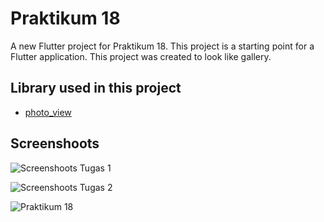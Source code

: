 # Praktikum 18

A new Flutter project for Praktikum 18. This project is a starting point for a Flutter application. This project was created to look like gallery.

## Library used in this project

- [photo_view](https://pub.dev/packages/photo_view)

## Screenshoots

![Screenshoots Tugas 1](/18_Assets/screenshoots/tugas1.jpg)

![Screenshoots Tugas 2](/18_Assets/screenshoots/tugas2.jpg)

![Praktikum 18](/18_Assets/screenshoots/praktikum15.gif)
